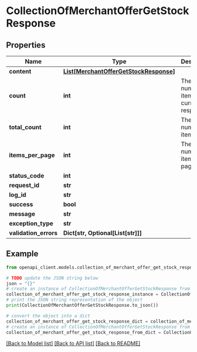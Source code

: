 # CollectionOfMerchantOfferGetStockResponse


## Properties

Name | Type | Description | Notes
------------ | ------------- | ------------- | -------------
**content** | [**List[MerchantOfferGetStockResponse]**](MerchantOfferGetStockResponse.md) |  | [optional] 
**count** | **int** | The number of items in the current response. | [optional] 
**total_count** | **int** | The total number of items. | [optional] 
**items_per_page** | **int** | The number of items per page. | [optional] 
**status_code** | **int** |  | [optional] 
**request_id** | **str** |  | [optional] 
**log_id** | **str** |  | [optional] 
**success** | **bool** |  | [optional] 
**message** | **str** |  | [optional] 
**exception_type** | **str** |  | [optional] 
**validation_errors** | **Dict[str, Optional[List[str]]]** |  | [optional] 

## Example

```python
from openapi_client.models.collection_of_merchant_offer_get_stock_response import CollectionOfMerchantOfferGetStockResponse

# TODO update the JSON string below
json = "{}"
# create an instance of CollectionOfMerchantOfferGetStockResponse from a JSON string
collection_of_merchant_offer_get_stock_response_instance = CollectionOfMerchantOfferGetStockResponse.from_json(json)
# print the JSON string representation of the object
print(CollectionOfMerchantOfferGetStockResponse.to_json())

# convert the object into a dict
collection_of_merchant_offer_get_stock_response_dict = collection_of_merchant_offer_get_stock_response_instance.to_dict()
# create an instance of CollectionOfMerchantOfferGetStockResponse from a dict
collection_of_merchant_offer_get_stock_response_from_dict = CollectionOfMerchantOfferGetStockResponse.from_dict(collection_of_merchant_offer_get_stock_response_dict)
```
[[Back to Model list]](../README.md#documentation-for-models) [[Back to API list]](../README.md#documentation-for-api-endpoints) [[Back to README]](../README.md)


